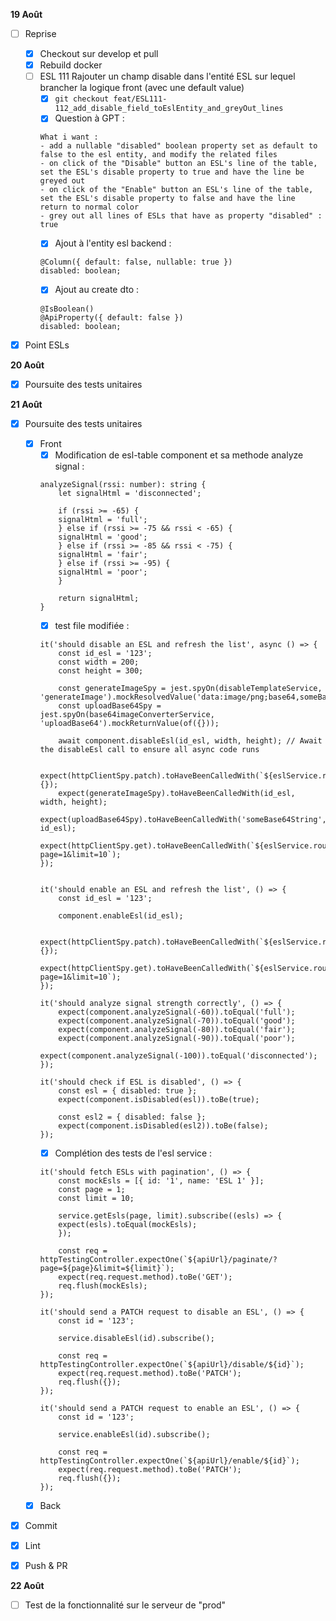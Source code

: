 **19 Août**
- [ ] Reprise
    - [x] Checkout sur develop et pull
    - [x] Rebuild docker
    - [ ] ESL 111 Rajouter un champ disable dans l'entité ESL sur lequel brancher la logique front (avec une default value)
        - [x] ```git checkout feat/ESL111-112_add_disable_field_toEslEntity_and_greyOut_lines```
        - [x] Question à GPT : 
        ```
        What i want : 
        - add a nullable "disabled" boolean property set as default to false to the esl entity, and modify the related files
        - on click of the "Disable" button an ESL's line of the table, set the ESL's disable property to true and have the line be greyed out
        - on click of the "Enable" button an ESL's line of the table, set the ESL's disable property to false and have the line return to normal color
        - grey out all lines of ESLs that have as property "disabled" : true
        ```
        - [x] Ajout à l'entity esl backend : 
        ```
        @Column({ default: false, nullable: true })
        disabled: boolean;
        ```
        - [x] Ajout au create dto : 
        ```
        @IsBoolean()
        @ApiProperty({ default: false })
        disabled: boolean;
        ```
- [x] Point ESLs


**20 Août**
- [x] Poursuite des tests unitaires


**21 Août**
- [x] Poursuite des tests unitaires
    - [x] Front
        - [x] Modification de esl-table component et sa methode analyze signal : 
        ```
        analyzeSignal(rssi: number): string {
            let signalHtml = 'disconnected';

            if (rssi >= -65) {
            signalHtml = 'full';
            } else if (rssi >= -75 && rssi < -65) {
            signalHtml = 'good';
            } else if (rssi >= -85 && rssi < -75) {
            signalHtml = 'fair';
            } else if (rssi >= -95) {
            signalHtml = 'poor';
            }

            return signalHtml;
        }
        ```
        - [x] test file modifiée : 
        ```
        it('should disable an ESL and refresh the list', async () => {
            const id_esl = '123';
            const width = 200;
            const height = 300;
        
            const generateImageSpy = jest.spyOn(disableTemplateService, 'generateImage').mockResolvedValue('data:image/png;base64,someBase64String');
            const uploadBase64Spy = jest.spyOn(base64imageConverterService, 'uploadBase64').mockReturnValue(of({}));
        
            await component.disableEsl(id_esl, width, height); // Await the disableEsl call to ensure all async code runs
        
            expect(httpClientSpy.patch).toHaveBeenCalledWith(`${eslService.route}/disable/${id_esl}`, {});
            expect(generateImageSpy).toHaveBeenCalledWith(id_esl, width, height);
            expect(uploadBase64Spy).toHaveBeenCalledWith('someBase64String', id_esl);
            expect(httpClientSpy.get).toHaveBeenCalledWith(`${eslService.route}/paginate/?page=1&limit=10`);
        });
        

        it('should enable an ESL and refresh the list', () => {
            const id_esl = '123';

            component.enableEsl(id_esl);

            expect(httpClientSpy.patch).toHaveBeenCalledWith(`${eslService.route}/enable/${id_esl}`, {});
            expect(httpClientSpy.get).toHaveBeenCalledWith(`${eslService.route}/paginate/?page=1&limit=10`);
        });

        it('should analyze signal strength correctly', () => {
            expect(component.analyzeSignal(-60)).toEqual('full');
            expect(component.analyzeSignal(-70)).toEqual('good');
            expect(component.analyzeSignal(-80)).toEqual('fair');
            expect(component.analyzeSignal(-90)).toEqual('poor');
            expect(component.analyzeSignal(-100)).toEqual('disconnected');
        });

        it('should check if ESL is disabled', () => {
            const esl = { disabled: true };
            expect(component.isDisabled(esl)).toBe(true);

            const esl2 = { disabled: false };
            expect(component.isDisabled(esl2)).toBe(false);
        });
        ```
        - [x] Complétion des tests de l'esl service : 
        ```
        it('should fetch ESLs with pagination', () => {
            const mockEsls = [{ id: '1', name: 'ESL 1' }];
            const page = 1;
            const limit = 10;

            service.getEsls(page, limit).subscribe((esls) => {
            expect(esls).toEqual(mockEsls);
            });

            const req = httpTestingController.expectOne(`${apiUrl}/paginate/?page=${page}&limit=${limit}`);
            expect(req.request.method).toBe('GET');
            req.flush(mockEsls); 
        });

        it('should send a PATCH request to disable an ESL', () => {
            const id = '123';

            service.disableEsl(id).subscribe();

            const req = httpTestingController.expectOne(`${apiUrl}/disable/${id}`);
            expect(req.request.method).toBe('PATCH');
            req.flush({}); 
        });

        it('should send a PATCH request to enable an ESL', () => {
            const id = '123';

            service.enableEsl(id).subscribe();

            const req = httpTestingController.expectOne(`${apiUrl}/enable/${id}`);
            expect(req.request.method).toBe('PATCH');
            req.flush({}); 
        });
        ```
    - [x] Back
- [x] Commit
- [x] Lint
- [x] Push & PR


**22 Août**
- [ ] Test de la fonctionnalité sur le serveur de "prod"